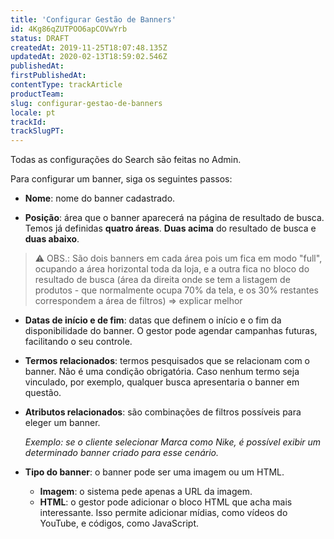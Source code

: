 ```yaml
---
title: 'Configurar Gestão de Banners'
id: 4Kg86qZUTPOO6apCOVwYrb
status: DRAFT
createdAt: 2019-11-25T18:07:48.135Z
updatedAt: 2020-02-13T18:59:02.546Z
publishedAt: 
firstPublishedAt: 
contentType: trackArticle
productTeam: 
slug: configurar-gestao-de-banners
locale: pt
trackId: 
trackSlugPT: 
---
```


Todas as configurações do Search são feitas no Admin.

Para configurar um banner, siga os seguintes passos:

- **Nome**:  nome do banner cadastrado.

- **Posição**: área que o banner aparecerá na página de resultado de busca. Temos já definidas **quatro áreas**. **Duas acima** do resultado de busca e **duas  abaixo**. 

>⚠️ OBS.: São dois banners em cada área pois um fica em modo "full",  ocupando a área horizontal toda da loja, e a outra fica no bloco do resultado de busca (área da direita onde se tem a listagem de produtos - que normalmente ocupa 70% da tela, e os 30% restantes correspondem a área de filtros) ⇒ explicar melhor

- **Datas de início e de fim**: datas que definem o início e o fim da disponibilidade do banner. O gestor pode agendar campanhas futuras, facilitando o seu controle.

- **Termos relacionados**: termos pesquisados que se relacionam com o banner. Não é uma condição obrigatória. Caso nenhum termo seja vinculado, por exemplo, qualquer busca apresentaria o banner em questão.
- **Atributos relacionados**: são combinações de filtros possíveis para eleger um banner.

    _Exemplo: se o cliente selecionar Marca como Nike, é possível exibir um determinado banner criado para esse cenário._

- **Tipo do banner**: o banner pode ser uma imagem ou um HTML.
  - **Imagem**: o sistema pede apenas a URL da imagem.
  - **HTML**: o gestor pode adicionar o bloco HTML que acha mais interessante. Isso permite adicionar mídias, como vídeos do YouTube, e códigos, como JavaScript.
